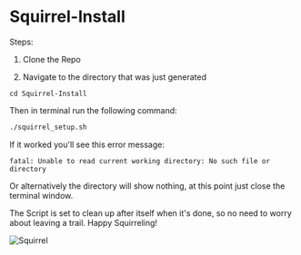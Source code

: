 # Squirrel-Install

Steps:

1. Clone the Repo
 
2. Navigate to the directory that was just generated
```
cd Squirrel-Install
```
Then in terminal run the following command:
```bash
./squirrel_setup.sh
```

If it worked you'll see this error message:
```
fatal: Unable to read current working directory: No such file or directory
```
Or alternatively the directory will show nothing, at this point just close the terminal window.


The Script is set to clean up after itself when it's done, so no need to worry about leaving a trail. Happy Squirreling!


![Squirrel](https://webtoolfeed.files.wordpress.com/2012/04/cute-squirrel-l1.jpg)
